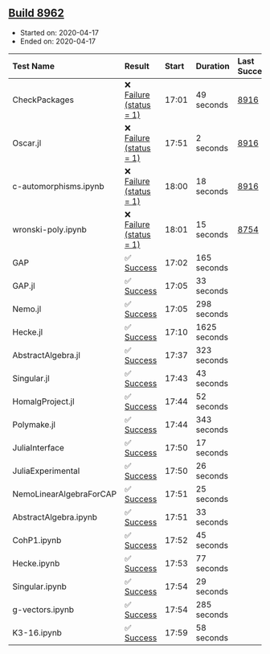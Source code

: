 ## [Build 8962](https://oscarci.mathematik.uni-kl.de/job/oscar/8962/)

* Started on: 2020-04-17
* Ended on: 2020-04-17

| Test Name    | Result | Start | Duration | Last Success | First Failure |
|:-------------|:-------|:------|:---------|:-------------|:--------------|
| CheckPackages | ❌ [Failure (status = 1)](https://oscarci.mathematik.uni-kl.de/job/oscar/8962/artifact/logs/build-8962/CheckPackages.log) | 17:01 | 49 seconds | [8916](https://oscarci.mathematik.uni-kl.de/job/oscar/8916/) | [8920](https://oscarci.mathematik.uni-kl.de/job/oscar/8920/) |
| Oscar.jl | ❌ [Failure (status = 1)](https://oscarci.mathematik.uni-kl.de/job/oscar/8962/artifact/logs/build-8962/Oscar.jl.log) | 17:51 | 2 seconds | [8916](https://oscarci.mathematik.uni-kl.de/job/oscar/8916/) | [8920](https://oscarci.mathematik.uni-kl.de/job/oscar/8920/) |
| c-automorphisms.ipynb | ❌ [Failure (status = 1)](https://oscarci.mathematik.uni-kl.de/job/oscar/8962/artifact/logs/build-8962/c-automorphisms.ipynb.log) | 18:00 | 18 seconds | [8916](https://oscarci.mathematik.uni-kl.de/job/oscar/8916/) | [8920](https://oscarci.mathematik.uni-kl.de/job/oscar/8920/) |
| wronski-poly.ipynb | ❌ [Failure (status = 1)](https://oscarci.mathematik.uni-kl.de/job/oscar/8962/artifact/logs/build-8962/wronski-poly.ipynb.log) | 18:01 | 15 seconds | [8754](https://oscarci.mathematik.uni-kl.de/job/oscar/8754/) | [8755](https://oscarci.mathematik.uni-kl.de/job/oscar/8755/) |
| GAP | ✅ [Success](https://oscarci.mathematik.uni-kl.de/job/oscar/8962/artifact/logs/build-8962/GAP.log) | 17:02 | 165 seconds |  |  |
| GAP.jl | ✅ [Success](https://oscarci.mathematik.uni-kl.de/job/oscar/8962/artifact/logs/build-8962/GAP.jl.log) | 17:05 | 33 seconds |  |  |
| Nemo.jl | ✅ [Success](https://oscarci.mathematik.uni-kl.de/job/oscar/8962/artifact/logs/build-8962/Nemo.jl.log) | 17:05 | 298 seconds |  |  |
| Hecke.jl | ✅ [Success](https://oscarci.mathematik.uni-kl.de/job/oscar/8962/artifact/logs/build-8962/Hecke.jl.log) | 17:10 | 1625 seconds |  |  |
| AbstractAlgebra.jl | ✅ [Success](https://oscarci.mathematik.uni-kl.de/job/oscar/8962/artifact/logs/build-8962/AbstractAlgebra.jl.log) | 17:37 | 323 seconds |  |  |
| Singular.jl | ✅ [Success](https://oscarci.mathematik.uni-kl.de/job/oscar/8962/artifact/logs/build-8962/Singular.jl.log) | 17:43 | 43 seconds |  |  |
| HomalgProject.jl | ✅ [Success](https://oscarci.mathematik.uni-kl.de/job/oscar/8962/artifact/logs/build-8962/HomalgProject.jl.log) | 17:44 | 52 seconds |  |  |
| Polymake.jl | ✅ [Success](https://oscarci.mathematik.uni-kl.de/job/oscar/8962/artifact/logs/build-8962/Polymake.jl.log) | 17:44 | 343 seconds |  |  |
| JuliaInterface | ✅ [Success](https://oscarci.mathematik.uni-kl.de/job/oscar/8962/artifact/logs/build-8962/JuliaInterface.log) | 17:50 | 17 seconds |  |  |
| JuliaExperimental | ✅ [Success](https://oscarci.mathematik.uni-kl.de/job/oscar/8962/artifact/logs/build-8962/JuliaExperimental.log) | 17:50 | 26 seconds |  |  |
| NemoLinearAlgebraForCAP | ✅ [Success](https://oscarci.mathematik.uni-kl.de/job/oscar/8962/artifact/logs/build-8962/NemoLinearAlgebraForCAP.log) | 17:51 | 25 seconds |  |  |
| AbstractAlgebra.ipynb | ✅ [Success](https://oscarci.mathematik.uni-kl.de/job/oscar/8962/artifact/logs/build-8962/AbstractAlgebra.ipynb.log) | 17:51 | 33 seconds |  |  |
| CohP1.ipynb | ✅ [Success](https://oscarci.mathematik.uni-kl.de/job/oscar/8962/artifact/logs/build-8962/CohP1.ipynb.log) | 17:52 | 45 seconds |  |  |
| Hecke.ipynb | ✅ [Success](https://oscarci.mathematik.uni-kl.de/job/oscar/8962/artifact/logs/build-8962/Hecke.ipynb.log) | 17:53 | 77 seconds |  |  |
| Singular.ipynb | ✅ [Success](https://oscarci.mathematik.uni-kl.de/job/oscar/8962/artifact/logs/build-8962/Singular.ipynb.log) | 17:54 | 29 seconds |  |  |
| g-vectors.ipynb | ✅ [Success](https://oscarci.mathematik.uni-kl.de/job/oscar/8962/artifact/logs/build-8962/g-vectors.ipynb.log) | 17:54 | 285 seconds |  |  |
| K3-16.ipynb | ✅ [Success](https://oscarci.mathematik.uni-kl.de/job/oscar/8962/artifact/logs/build-8962/K3-16.ipynb.log) | 17:59 | 58 seconds |  |  |
